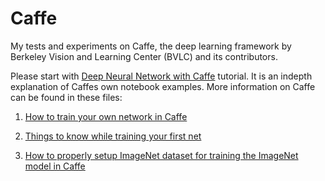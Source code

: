 # Caffe
My tests and experiments on Caffe, the deep learning framework by Berkeley Vision and Learning Center (BVLC) and its contributors.

Please start with [Deep Neural Network with Caffe](https://github.com/arundasan91/Deep-Learning-in-Caffe/blob/master/Deep-Neural-Network-with-Caffe/Deep%20Neural%20Network%20with%20Caffe.md) tutorial. It is an indepth explanation of Caffes own notebook examples.
More information on Caffe can be found in these files:

1. [How to train your own network in Caffe](https://github.com/arundasan91/Deep-Learning-in-Caffe/blob/master/How%20to%20train%20in%20Caffe.md)

2. [Things to know while training your first net](https://github.com/arundasan91/Deep-Learning-in-Caffe/blob/master/Caffe_Things_to_know.md)

3. [How to properly setup ImageNet dataset for training the ImageNet model in Caffe](https://github.com/arundasan91/Deep-Learning-in-Caffe/blob/master/Imagenet/How-to-properly-set-up-Imagenet-Dataset.md)
